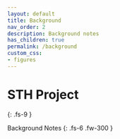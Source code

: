 ```yaml
---
layout: default
title: Background
nav_order: 2
description: Background notes
has_children: true
permalink: /background
custom_css:
- figures
---
```


# STH Project
{: .fs-9 }

Background Notes
{: .fs-6 .fw-300 }

<br>
<br>
<br>
<br>